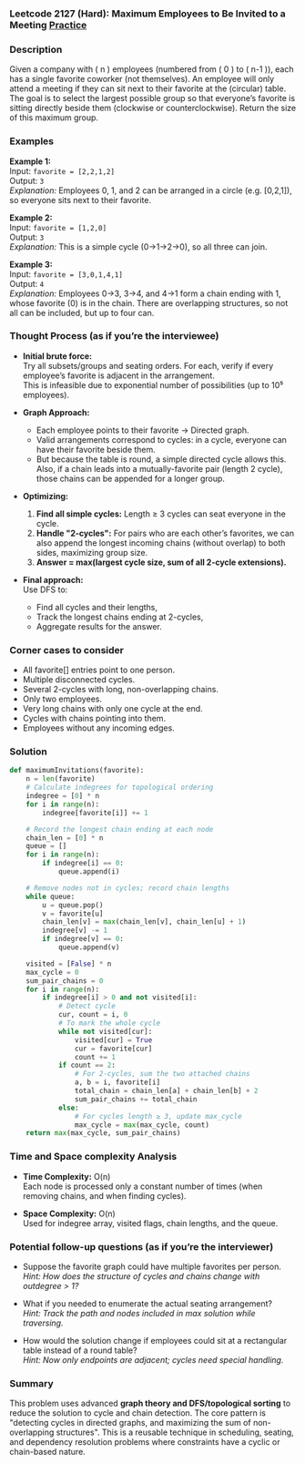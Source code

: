 ### Leetcode 2127 (Hard): Maximum Employees to Be Invited to a Meeting [Practice](https://leetcode.com/problems/maximum-employees-to-be-invited-to-a-meeting)

### Description  
Given a company with \( n \) employees (numbered from \( 0 \) to \( n-1 \)), each has a single favorite coworker (not themselves). An employee will only attend a meeting if they can sit next to their favorite at the (circular) table. The goal is to select the largest possible group so that everyone’s favorite is sitting directly beside them (clockwise or counterclockwise). Return the size of this maximum group.

### Examples  

**Example 1:**  
Input: `favorite = [2,2,1,2]`  
Output: `3`  
*Explanation:* Employees 0, 1, and 2 can be arranged in a circle (e.g. [0,2,1]), so everyone sits next to their favorite.

**Example 2:**  
Input: `favorite = [1,2,0]`  
Output: `3`  
*Explanation:* This is a simple cycle (0→1→2→0), so all three can join.

**Example 3:**  
Input: `favorite = [3,0,1,4,1]`  
Output: `4`  
*Explanation:* Employees 0→3, 3→4, and 4→1 form a chain ending with 1, whose favorite (0) is in the chain. There are overlapping structures, so not all can be included, but up to four can.

### Thought Process (as if you’re the interviewee)  
- **Initial brute force:**  
  Try all subsets/groups and seating orders. For each, verify if every employee’s favorite is adjacent in the arrangement.  
  This is infeasible due to exponential number of possibilities (up to 10⁵ employees).

- **Graph Approach:**  
  - Each employee points to their favorite → Directed graph.
  - Valid arrangements correspond to cycles: in a cycle, everyone can have their favorite beside them.
  - But because the table is round, a simple directed cycle allows this. Also, if a chain leads into a mutually-favorite pair (length 2 cycle), those chains can be appended for a longer group.

- **Optimizing:**  
  1. **Find all simple cycles:** Length ≥ 3 cycles can seat everyone in the cycle.
  2. **Handle "2-cycles":** For pairs who are each other’s favorites, we can also append the longest incoming chains (without overlap) to both sides, maximizing group size.
  3. **Answer = max(largest cycle size, sum of all 2-cycle extensions).**

- **Final approach:**  
  Use DFS to:
  - Find all cycles and their lengths,
  - Track the longest chains ending at 2-cycles,
  - Aggregate results for the answer.

### Corner cases to consider  
- All favorite[] entries point to one person.
- Multiple disconnected cycles.
- Several 2-cycles with long, non-overlapping chains.
- Only two employees.
- Very long chains with only one cycle at the end.
- Cycles with chains pointing into them.
- Employees without any incoming edges.

### Solution

```python
def maximumInvitations(favorite):
    n = len(favorite)
    # Calculate indegrees for topological ordering
    indegree = [0] * n
    for i in range(n):
        indegree[favorite[i]] += 1

    # Record the longest chain ending at each node
    chain_len = [0] * n
    queue = []
    for i in range(n):
        if indegree[i] == 0:
            queue.append(i)

    # Remove nodes not in cycles; record chain lengths
    while queue:
        u = queue.pop()
        v = favorite[u]
        chain_len[v] = max(chain_len[v], chain_len[u] + 1)
        indegree[v] -= 1
        if indegree[v] == 0:
            queue.append(v)

    visited = [False] * n
    max_cycle = 0
    sum_pair_chains = 0
    for i in range(n):
        if indegree[i] > 0 and not visited[i]:
            # Detect cycle
            cur, count = i, 0
            # To mark the whole cycle
            while not visited[cur]:
                visited[cur] = True
                cur = favorite[cur]
                count += 1
            if count == 2:
                # For 2-cycles, sum the two attached chains
                a, b = i, favorite[i]
                total_chain = chain_len[a] + chain_len[b] + 2
                sum_pair_chains += total_chain
            else:
                # For cycles length ≥ 3, update max_cycle
                max_cycle = max(max_cycle, count)
    return max(max_cycle, sum_pair_chains)
```

### Time and Space complexity Analysis  

- **Time Complexity:** O(n)  
  Each node is processed only a constant number of times (when removing chains, and when finding cycles).

- **Space Complexity:** O(n)  
  Used for indegree array, visited flags, chain lengths, and the queue.

### Potential follow-up questions (as if you’re the interviewer)  

- Suppose the favorite graph could have multiple favorites per person.  
  *Hint: How does the structure of cycles and chains change with outdegree > 1?*

- What if you needed to enumerate the actual seating arrangement?  
  *Hint: Track the path and nodes included in max solution while traversing.*

- How would the solution change if employees could sit at a rectangular table instead of a round table?  
  *Hint: Now only endpoints are adjacent; cycles need special handling.*

### Summary
This problem uses advanced **graph theory and DFS/topological sorting** to reduce the solution to cycle and chain detection. The core pattern is "detecting cycles in directed graphs, and maximizing the sum of non-overlapping structures". This is a reusable technique in scheduling, seating, and dependency resolution problems where constraints have a cyclic or chain-based nature.